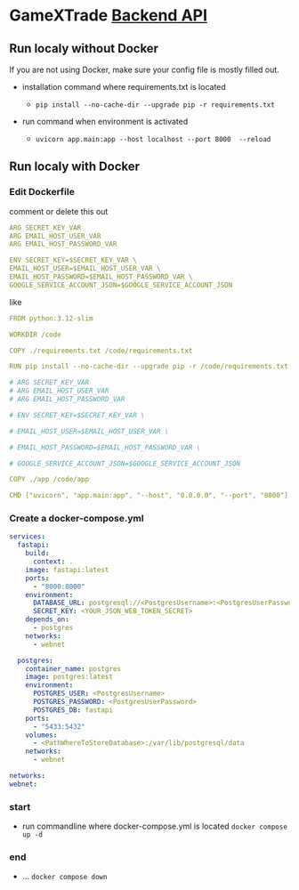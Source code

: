 # GameXTrade [Backend API](https://v2202405172564268947.bestsrv.de/docs)

## Run localy without Docker

If you are not using Docker, make sure your config file is mostly filled out.

- installation command where requirements.txt is located

  - `pip install --no-cache-dir --upgrade pip -r requirements.txt`

- run command when environment is activated
  - `uvicorn app.main:app --host localhost --port 8000  --reload`

## Run localy with Docker

### Edit Dockerfile

comment or delete this out

```yml
ARG SECRET_KEY_VAR
ARG EMAIL_HOST_USER_VAR
ARG EMAIL_HOST_PASSWORD_VAR

ENV SECRET_KEY=$SECRET_KEY_VAR \
EMAIL_HOST_USER=$EMAIL_HOST_USER_VAR \
EMAIL_HOST_PASSWORD=$EMAIL_HOST_PASSWORD_VAR \
GOOGLE_SERVICE_ACCOUNT_JSON=$GOOGLE_SERVICE_ACCOUNT_JSON
```

like

```yml
FROM python:3.12-slim

WORKDIR /code

COPY ./requirements.txt /code/requirements.txt

RUN pip install --no-cache-dir --upgrade pip -r /code/requirements.txt

# ARG SECRET_KEY_VAR
# ARG EMAIL_HOST_USER_VAR
# ARG EMAIL_HOST_PASSWORD_VAR

# ENV SECRET_KEY=$SECRET_KEY_VAR \

# EMAIL_HOST_USER=$EMAIL_HOST_USER_VAR \

# EMAIL_HOST_PASSWORD=$EMAIL_HOST_PASSWORD_VAR \

# GOOGLE_SERVICE_ACCOUNT_JSON=$GOOGLE_SERVICE_ACCOUNT_JSON

COPY ./app /code/app

CMD ["uvicorn", "app.main:app", "--host", "0.0.0.0", "--port", "8000"]
```

### Create a docker-compose.yml

```yml
services:
  fastapi:
    build:
      context: .
    image: fastapi:latest
    ports:
      - "8000:8000"
    environment:
      DATABASE_URL: postgresql://<PostgresUsername>:<PostgresUserPassword>@postgres:5432/<YourPostgresDatabase>
      SECRET_KEY: <YOUR_JSON_WEB_TOKEN_SECRET>
    depends_on:
      - postgres
    networks:
      - webnet

  postgres:
    container_name: postgres
    image: postgres:latest
    environment:
      POSTGRES_USER: <PostgresUsername>
      POSTGRES_PASSWORD: <PostgresUserPassword>
      POSTGRES_DB: fastapi
    ports:
      - "5433:5432"
    volumes:
      - <PathWhereToStoreDatabase>:/var/lib/postgresql/data
    networks:
      - webnet

networks:
webnet:
```

### start

- run commandline where docker-compose.yml is located
  `docker compose up -d`

### end

- ... `docker compose down`
